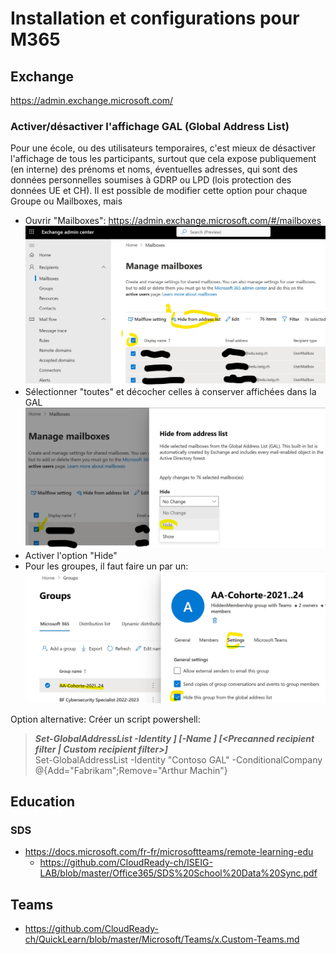 # Installation et configurations pour M365
## Exchange
https://admin.exchange.microsoft.com/
### Activer/désactiver l'affichage GAL (Global Address List)
Pour une école, ou des utilisateurs temporaires, c'est mieux de désactiver l'affichage de tous les participants, surtout que cela expose publiquement (en interne) des prénoms et noms, éventuelles adresses, qui sont des données personnelles soumises à GDRP ou LPD (lois protection des données UE et CH). Il est possible de modifier cette option pour chaque Groupe ou Mailboxes, mais 
* Ouvrir "Mailboxes": https://admin.exchange.microsoft.com/#/mailboxes  
![GAL hide unhide step1.jpg](https://github.com/CloudReady-ch/ISEIG-LAB/blob/master/Office365/pictures/GAL%20hide%20unhide%20step1.jpg)
* Sélectionner "toutes" et décocher celles à conserver affichées dans la GAL
![GAL hide unhide step2.jpg](https://github.com/CloudReady-ch/ISEIG-LAB/blob/master/Office365/pictures/GAL%20hide%20unhide%20step2.jpg)
* Activer l'option "Hide"
* Pour les groupes, il faut faire un par un:
![GAL hide hide groups.jpg](https://github.com/CloudReady-ch/ISEIG-LAB/blob/master/Office365/pictures/GAL%20hide%20hide%20groups.jpg)


Option alternative: Créer un script powershell: 
> ***Set-GlobalAddressList -Identity <GALIdentity>] [-Name <Name>] [<Precanned recipient filter | Custom recipient filter>]***  
> Set-GlobalAddressList -Identity "Contoso GAL" -ConditionalCompany @{Add="Fabrikam";Remove="Arthur Machin"}

## Education
### SDS
* https://docs.microsoft.com/fr-fr/microsoftteams/remote-learning-edu
  * https://github.com/CloudReady-ch/ISEIG-LAB/blob/master/Office365/SDS%20School%20Data%20Sync.pdf

## Teams
* https://github.com/CloudReady-ch/QuickLearn/blob/master/Microsoft/Teams/x.Custom-Teams.md
